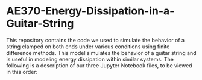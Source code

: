 # AE370-Energy-Dissipation-in-a-Guitar-String
This repository contains the code we used to simulate the behavior of a string clamped on both ends under various conditions using finite difference methods. This model simulates the behavior of a guitar string and is useful in modeling energy dissipation within similar systems. The following is a description of our three Jupyter Notebook files, to be viewed in this order:
